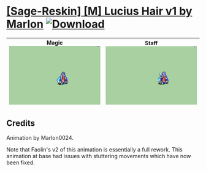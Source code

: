 # [\[Sage-Reskin\] \[M\] Lucius Hair v1 by Marlon](./) [![Download](https://img.shields.io/badge/Download--red?style=social&logo=github)](https://minhaskamal.github.io/DownGit/#/home?url=https://github.com/Klokinator/FE-Repo/tree/main/Battle%20Animations%2FMagi%20-%20Nature-Type%2F%5BSage-Reskin%5D%20%5BM%5D%20Lucius%20Hair%20v1%20by%20Marlon)

| <b>Magic</b><br/><img alt="Magic animation" src="./6.%20Magic/Magic.gif"/> | <b>Staff</b><br/><img alt="Staff animation" src="./7.%20Staff/Staff.gif"/> |
| :---: | :---: |

## Credits

Animation by Marlon0024.

Note that Faolin's v2 of this animation is essentially a full rework. This animation at base had issues with stuttering movements which have now been fixed.

